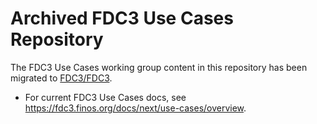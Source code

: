 # Archived FDC3 Use Cases Repository

The FDC3 Use Cases working group content in this repository has been migrated to [FDC3/FDC3](https://github.com/FDC3/FDC3).

* For current FDC3 Use Cases docs, see https://fdc3.finos.org/docs/next/use-cases/overview.
